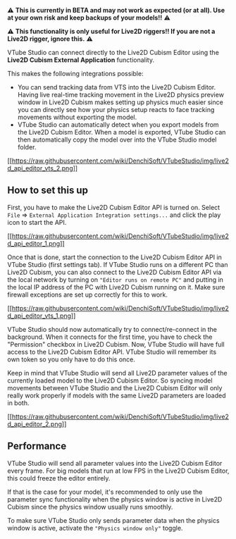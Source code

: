 ⚠️ **This is currently in BETA and may not work as expected (or at all). Use at your own risk and keep backups of your models!!** ⚠️ 

⚠️ **This functionality is only useful for Live2D riggers!! If you are not a Live2D rigger, ignore this.** ⚠️ 

VTube Studio can connect directly to the Live2D Cubism Editor using the **Live2D Cubism External Application** functionality.

This makes the following integrations possible:
* You can send tracking data from VTS into the Live2D Cubism Editor. Having live real-time tracking movement in the Live2D physics preview window in Live2D Cubism makes setting up physics much easier since you can directly see how your physics setup reacts to face tracking movements without exporting the model.
* VTube Studio can automatically detect when you export models from the Live2D Cubism Editor. When a model is exported, VTube Studio can then automatically copy the model over into the VTube Studio model folder.

[[https://raw.githubusercontent.com/wiki/DenchiSoft/VTubeStudio/img/live2d_api_editor_vts_2.png]]

## How to set this up

First, you have to make the Live2D Cubism Editor API is turned on. Select `File` => `External Application Integration settings...` and click the play icon to start the API.

[[https://raw.githubusercontent.com/wiki/DenchiSoft/VTubeStudio/img/live2d_api_editor_1.png]]

Once that is done, start the connection to the Live2D Cubism Editor API in VTube Studio (first settings tab). If VTube Studio runs on a different PC than Live2D Cubism, you can also connect to the Live2D Cubism Editor API via the local network by turning on `"Editor runs on remote PC"` and putting in the local IP address of the PC with Live2D Cubism running on it. Make sure firewall exceptions are set up correctly for this to work.

[[https://raw.githubusercontent.com/wiki/DenchiSoft/VTubeStudio/img/live2d_api_editor_vts_1.png]]

VTube Studio should now automatically try to connect/re-connect in the background. When it connects for the first time, you have to check the "Permission" checkbox in Live2D Cubism. Now, VTube Studio will have full access to the Live2D Cubism Editor API. VTube Studio will remember its own token so you only have to do this once.

Keep in mind that VTube Studio will send all Live2D parameter values of the currently loaded model to the Live2D Cubism Editor. So syncing model movements between VTube Studio and the Live2D Cubism Editor will only really work properly if models with the same Live2D parameters are loaded in both.

[[https://raw.githubusercontent.com/wiki/DenchiSoft/VTubeStudio/img/live2d_api_editor_2.png]]

## Performance

VTube Studio will send all parameter values into the Live2D Cubism Editor every frame. For big models that run at low FPS in the Live2D Cubism Editor, this could freeze the editor entirely.

If that is the case for your model, it's recommended to only use the parameter sync functionality when the physics window is active in Live2D Cubism since the physics window usually runs smoothly.

To make sure VTube Studio only sends parameter data when the physics window is active, activate the `"Physics window only"` toggle.



